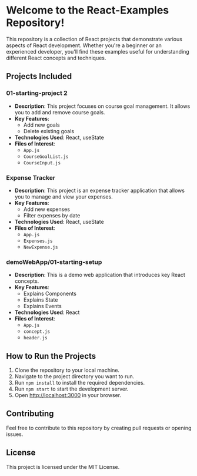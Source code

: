 # Welcome to the React-Examples Repository!

This repository is a collection of React projects that demonstrate various aspects of React development. Whether you're a beginner or an experienced developer, you'll find these examples useful for understanding different React concepts and techniques.

## Projects Included

### 01-starting-project 2

- **Description**: This project focuses on course goal management. It allows you to add and remove course goals.
- **Key Features**:
  - Add new goals
  - Delete existing goals
- **Technologies Used**: React, useState
- **Files of Interest**:
  - `App.js`
  - `CourseGoalList.js`
  - `CourseInput.js`

### Expense Tracker

- **Description**: This project is an expense tracker application that allows you to manage and view your expenses.
- **Key Features**:
  - Add new expenses
  - Filter expenses by date
- **Technologies Used**: React, useState
- **Files of Interest**:
  - `App.js`
  - `Expenses.js`
  - `NewExpense.js`

### demoWebApp/01-starting-setup

- **Description**: This is a demo web application that introduces key React concepts.
- **Key Features**:
  - Explains Components
  - Explains State
  - Explains Events
- **Technologies Used**: React
- **Files of Interest**:
  - `App.js`
  - `concept.js`
  - `header.js`

## How to Run the Projects

1. Clone the repository to your local machine.
2. Navigate to the project directory you want to run.
3. Run `npm install` to install the required dependencies.
4. Run `npm start` to start the development server.
5. Open [http://localhost:3000](http://localhost:3000) in your browser.

## Contributing

Feel free to contribute to this repository by creating pull requests or opening issues.

## License

This project is licensed under the MIT License.
